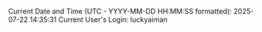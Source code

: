 Current Date and Time (UTC - YYYY-MM-DD HH:MM:SS formatted): 2025-07-22 14:35:31
Current User's Login: luckyaiman
